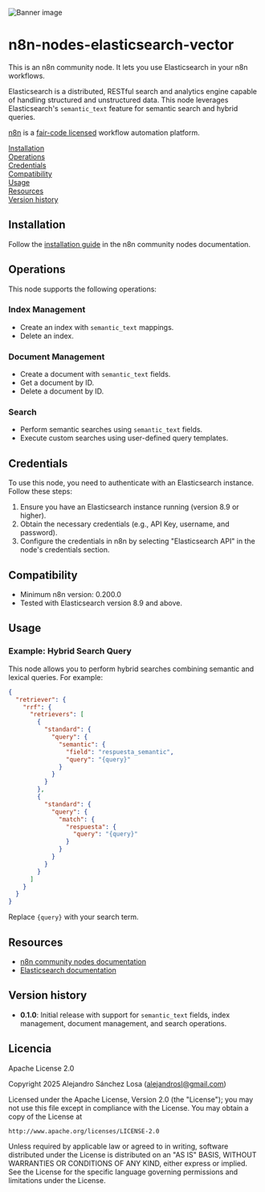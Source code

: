 ![Banner image](https://user-images.githubusercontent.com/10284570/173569848-c624317f-42b1-45a6-ab09-f0ea3c247648.png)

# n8n-nodes-elasticsearch-vector

This is an n8n community node. It lets you use Elasticsearch in your n8n workflows.

Elasticsearch is a distributed, RESTful search and analytics engine capable of handling structured and unstructured data. This node leverages Elasticsearch's `semantic_text` feature for semantic search and hybrid queries.

[n8n](https://n8n.io/) is a [fair-code licensed](https://docs.n8n.io/reference/license/) workflow automation platform.

[Installation](#installation)  
[Operations](#operations)  
[Credentials](#credentials)  
[Compatibility](#compatibility)  
[Usage](#usage)  
[Resources](#resources)  
[Version history](#version-history)  

## Installation

Follow the [installation guide](https://docs.n8n.io/integrations/community-nodes/installation/) in the n8n community nodes documentation.

## Operations

This node supports the following operations:

### Index Management
- Create an index with `semantic_text` mappings.
- Delete an index.

### Document Management
- Create a document with `semantic_text` fields.
- Get a document by ID.
- Delete a document by ID.

### Search
- Perform semantic searches using `semantic_text` fields.
- Execute custom searches using user-defined query templates.

## Credentials

To use this node, you need to authenticate with an Elasticsearch instance. Follow these steps:

1. Ensure you have an Elasticsearch instance running (version 8.9 or higher).
2. Obtain the necessary credentials (e.g., API Key, username, and password).
3. Configure the credentials in n8n by selecting "Elasticsearch API" in the node's credentials section.

## Compatibility

- Minimum n8n version: 0.200.0
- Tested with Elasticsearch version 8.9 and above.

## Usage

### Example: Hybrid Search Query

This node allows you to perform hybrid searches combining semantic and lexical queries. For example:

```json
{
  "retriever": {
    "rrf": {
      "retrievers": [
        {
          "standard": {
            "query": {
              "semantic": {
                "field": "respuesta_semantic",
                "query": "{query}"
              }
            }
          }
        },
        {
          "standard": {
            "query": {
              "match": {
                "respuesta": {
                  "query": "{query}"
                }
              }
            }
          }
        }
      ]
    }
  }
}
```

Replace `{query}` with your search term.

## Resources

- [n8n community nodes documentation](https://docs.n8n.io/integrations/community-nodes/)
- [Elasticsearch documentation](https://www.elastic.co/guide/en/elasticsearch/reference/current/index.html)

## Version history

- **0.1.0**: Initial release with support for `semantic_text` fields, index management, document management, and search operations.

## Licencia

Apache License 2.0

Copyright 2025 Alejandro Sánchez Losa (alejandrosl@gmail.com)

Licensed under the Apache License, Version 2.0 (the "License");
you may not use this file except in compliance with the License.
You may obtain a copy of the License at

    http://www.apache.org/licenses/LICENSE-2.0

Unless required by applicable law or agreed to in writing, software
distributed under the License is distributed on an "AS IS" BASIS,
WITHOUT WARRANTIES OR CONDITIONS OF ANY KIND, either express or implied.
See the License for the specific language governing permissions and
limitations under the License.
